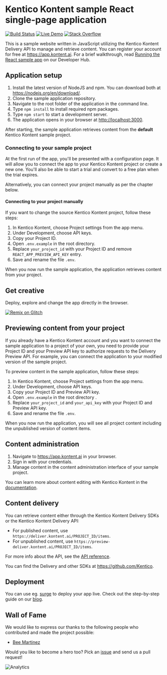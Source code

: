 # Kentico Kontent sample React single-page application

[![Build Status](https://api.travis-ci.com/Kentico/kontent-sample-app-react.svg?branch=master)](https://travis-ci.com/Kentico/kontent-sample-app-react)
[![Live Demo](https://img.shields.io/badge/live-demo-brightgreen.svg)](https://kontent-sample-app-react.surge.sh)
[![Stack Overflow](https://img.shields.io/badge/Stack%20Overflow-ASK%20NOW-FE7A16.svg?logo=stackoverflow&logoColor=white)](https://stackoverflow.com/tags/kentico-kontent)

This is a sample website written in JavaScript utilizing the Kentico Kontent Delivery API to manage and retrieve content. You can register your account for free at <https://app.kontent.ai>. For a brief walkthrough, read [Running the React sample app](https://docs.kontent.ai/tutorials/develop-apps/get-started/running-a-sample-application?tech=react) on our Developer Hub.

## Application setup

1. Install the latest version of NodeJS and npm. You can download both at <https://nodejs.org/en/download/>.
2. Clone the sample application repository.
3. Navigate to the root folder of the application in the command line.
4. Type `npm install` to install required npm packages.
5. Type `npm start` to start a development server.
6. The application opens in your browser at <http://localhost:3000>.

After starting, the sample application retrieves content from the **default** Kentico Kontent sample project.

### Connecting to your sample project

At the first run of the app, you'll be presented with a configuration page. It will allow you to connect the app to your Kentico Kontent project or create a new one. You'll also be able to start a trial and convert to a free plan when the trial expires.

Alternatively, you can connect your project manually as per the chapter below.

#### Connecting to your project manually

If you want to change the source Kentico Kontent project, follow these steps:

1. In Kentico Kontent, choose Project settings from the app menu.
2. Under Development, choose API keys.
3. Copy your Project ID.
4. Open `.env.example` in the root directory.
5. Replace `your_project_id` with your Project ID and remove `REACT_APP_PREVIEW_API_KEY` entry.
6. Save and rename the file `.env`.

When you now run the sample application, the application retrieves content from your project.

## Get creative

Deploy, explore and change the app directly in the browser.

[![Remix on Glitch](https://cdn.glitch.com/2703baf2-b643-4da7-ab91-7ee2a2d00b5b%2Fremix-button.svg)](https://glitch.com/edit/#!/remix/clone-from-repo?REPO_URL=https://github.com/Kentico/kontent-sample-app-react)

## Previewing content from your project

If you already have a Kentico Kontent account and you want to connect the sample application to a project of your own, you need to provide your Project ID and your Preview API key to authorize requests to the Delivery Preview API. For example, you can connect the application to your modified version of the sample project.

To preview content in the sample application, follow these steps:

1. In Kentico Kontent, choose Project settings from the app menu.
2. Under Development, choose API keys.
3. Copy your Project ID and Preview API key.
4. Open `.env.example` in the root directory .
5. Replace `your_project_id` and `your_api_key` with your Project ID and Preview API key.
6. Save and rename the file `.env`.

When you now run the application, you will see all project content including the unpublished version of content items.

## Content administration

1. Navigate to <https://app.kontent.ai> in your browser.
2. Sign in with your credentials.
3. Manage content in the content administration interface of your sample project.

You can learn more about content editing with Kentico Kontent in the [documentation](https://docs.kontent.ai/).

## Content delivery

You can retrieve content either through the Kentico Kontent Delivery SDKs or the Kentico Kontent Delivery API:

- For published content, use `https://deliver.kontent.ai/PROJECT_ID/items`.
- For unpublished content, use `https://preview-deliver.kontent.ai/PROJECT_ID/items`.

For more info about the API, see the [API reference](https://developer.kenticocloud.com/reference).

You can find the Delivery and other SDKs at <https://github.com/Kentico>.

## Deployment

You can use eg. [surge](http://surge.sh/) to deploy your app live. Check out the step-by-step guide on our [blog](https://kontent.ai/blog/3-steps-to-rapidly-deploy-headless-single-page-app).

## Wall of Fame

We would like to express our thanks to the following people who contributed and made the project possible:

- [Bee Martinez](https://github.com/beemtz)

Would you like to become a hero too? Pick an [issue](https://github.com/Kentico/kontent-sample-app-react/issues) and send us a pull request!

![Analytics](https://kentico-ga-beacon.azurewebsites.net/api/UA-69014260-4/Kentico/kontent-sample-app-react?pixel)
